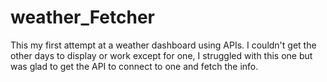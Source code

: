 # weather_Fetcher
This my first attempt at a weather dashboard using APIs. I couldn't get the other days to display or work except for one, I struggled with this one but was glad to get the API to connect to one and fetch the info.
